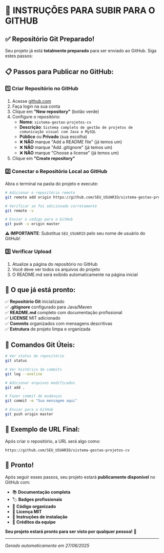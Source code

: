# 🚀 INSTRUÇÕES PARA SUBIR PARA O GITHUB

## ✅ Repositório Git Preparado!

Seu projeto já está **totalmente preparado** para ser enviado ao GitHub. Siga estes passos:

## 📋 Passos para Publicar no GitHub:

### 1️⃣ **Criar Repositório no GitHub**
1. Acesse [github.com](https://github.com)
2. Faça login na sua conta
3. Clique em **"New repository"** (botão verde)
4. Configure o repositório:
   - **Nome**: `sistema-gestao-projetos-cv`
   - **Descrição**: `Sistema completo de gestão de projetos de comunicação visual com Java e MySQL`
   - **Público** ou **Privado** (sua escolha)
   - ❌ **NÃO** marque "Add a README file" (já temos um)
   - ❌ **NÃO** marque "Add .gitignore" (já temos um)
   - ❌ **NÃO** marque "Choose a license" (já temos um)
5. Clique em **"Create repository"**

### 2️⃣ **Conectar o Repositório Local ao GitHub**
Abra o terminal na pasta do projeto e execute:

```bash
# Adicionar o repositório remoto
git remote add origin https://github.com/SEU_USUARIO/sistema-gestao-projetos-cv.git

# Verificar se foi adicionado corretamente
git remote -v

# Enviar o código para o GitHub
git push -u origin master
```

**⚠️ IMPORTANTE**: Substitua `SEU_USUARIO` pelo seu nome de usuário do GitHub!

### 3️⃣ **Verificar Upload**
1. Atualize a página do repositório no GitHub
2. Você deve ver todos os arquivos do projeto
3. O README.md será exibido automaticamente na página inicial

## 🎯 O que já está pronto:

✅ **Repositório Git** inicializado  
✅ **.gitignore** configurado para Java/Maven  
✅ **README.md** completo com documentação profissional  
✅ **LICENSE** MIT adicionado  
✅ **Commits** organizados com mensagens descritivas  
✅ **Estrutura** de projeto limpa e organizada  

## 🔄 Comandos Git Úteis:

```bash
# Ver status do repositório
git status

# Ver histórico de commits
git log --oneline

# Adicionar arquivos modificados
git add .

# Fazer commit de mudanças
git commit -m "Sua mensagem aqui"

# Enviar para o GitHub
git push origin master
```

## 📱 Exemplo de URL Final:
Após criar o repositório, a URL será algo como:
```
https://github.com/SEU_USUARIO/sistema-gestao-projetos-cv
```

## 🎉 Pronto!

Após seguir esses passos, seu projeto estará **publicamente disponível** no GitHub com:

- 📚 **Documentação completa**
- 🏷️ **Badges profissionais** 
- 📁 **Código organizado**
- 📜 **Licença MIT**
- 🔧 **Instruções de instalação**
- 👥 **Créditos da equipe**

**Seu projeto estará pronto para ser visto por qualquer pessoa!** 🚀

---
*Gerado automaticamente em 27/06/2025*
